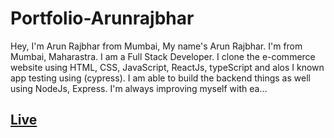 # Portfolio-Arunrajbhar
Hey, I'm Arun Rajbhar from Mumbai, My name's Arun Rajbhar. I'm from Mumbai, Maharastra. I am a Full Stack Developer. I clone the e-commerce website using HTML, CSS, JavaScript, ReactJs, typeScript and alos I known app testing using (cypress). I am able to build the backend things as well using NodeJs, Express. I'm always improving myself with ea…

## <a href="portfolio-arunrajbhar.netlify.app/">Live</a>
